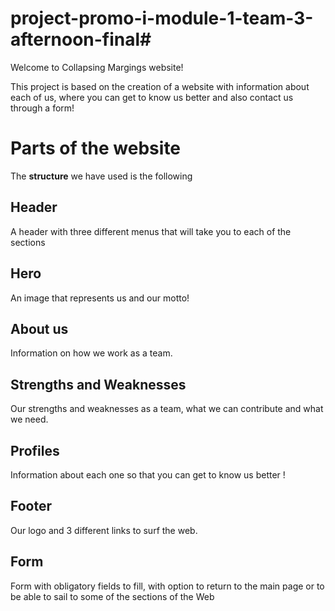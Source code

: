 # project-promo-i-module-1-team-3-afternoon-final# 

Welcome to Collapsing Margings website!

This project is based on the creation of a website with information about each of us, where you can get to know us better and also contact us through a form!


# Parts of the website

The **structure** we have used is the following

## Header

A header with three different menus that will take you to each of the sections

## Hero

An image that represents us and our motto!

##  About us

Information on how we work as a team.

## Strengths and Weaknesses 

Our strengths and weaknesses as a team, what we can contribute and what we need.


## Profiles

Information about each one so that you can get to know us better !

## Footer
	
Our logo and 3 different links to surf the web.

## Form
Form with obligatory fields to fill, with option to return to the main page or to be able to sail to some of the sections of the Web


